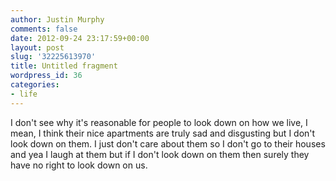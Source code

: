```yaml
---
author: Justin Murphy
comments: false
date: 2012-09-24 23:17:59+00:00
layout: post
slug: '32225613970'
title: Untitled fragment
wordpress_id: 36
categories:
- life
---
```


I don't see why it's reasonable for people to look down on how we live, I mean, I think their nice apartments are truly sad and disgusting but I don't look down on them. I just don't care about them so I don't go to their houses and yea I laugh at them but if I don't look down on them then surely they have no right to look down on us.

